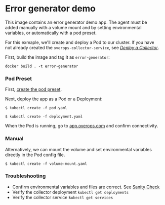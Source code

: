 # Error generator demo
This image contains an error generator demo app. The agent must be added manually with a volume mount and by setting environmental variables, or automatically with a pod preset.

For this exmaple, we'll create and deploy a Pod to our cluster. If you have not already created the `overops-collector-service`, see *[Deploy a Collector](../../collector)*.

First, build the image and tag it as `error-generator`:

```console
docker build . -t error-generator
```

### Pod Preset
First, [create the pod preset](../../agent).

Next, deploy the app as a Pod or a Deployment:

```console
$ kubectl create -f pod.yaml
```

```console
$ kubectl create -f deployment.yaml
```
When the Pod is running, go to [app.overops.com](https://app.overops.com/) and confirm connectivity.

### Manual
Alternatively, we can mount the volume and set environmental variables directly in the Pod config file.

```console
$ kubectl create -f volume-mount.yaml
```

### Troubleshooting
- Confirm environmental variables and files are correct. See [Sanity Check](../../agent/#sanity-check)
- Verify the collector deployment `kubectl get deployments`
- Verify the collector service `kubectl get services`
